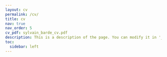 ```yaml
---
layout: cv
permalink: /cv/
title: cv
nav: true
nav_order: 5
cv_pdf: sylvain_barde_cv.pdf
description: This is a description of the page. You can modify it in '_pages/cv.md'. You can also change or remove the top pdf download button.
toc:
  sidebar: left
---
```

